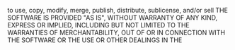 to use, copy, modify, merge, publish, distribute, sublicense, and/or sell
THE SOFTWARE IS PROVIDED "AS IS", WITHOUT WARRANTY OF ANY KIND, EXPRESS OR
IMPLIED, INCLUDING BUT NOT LIMITED TO THE WARRANTIES OF MERCHANTABILITY,
OUT OF OR IN CONNECTION WITH THE SOFTWARE OR THE USE OR OTHER DEALINGS IN THE
